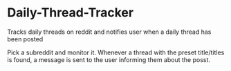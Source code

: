 # Daily-Thread-Tracker
Tracks daily threads on reddit and notifies user when a daily thread has been posted

Pick a subreddit and monitor it. Whenever a thread with the preset title/titles is found, a message is sent to the user informing them about the posst.
